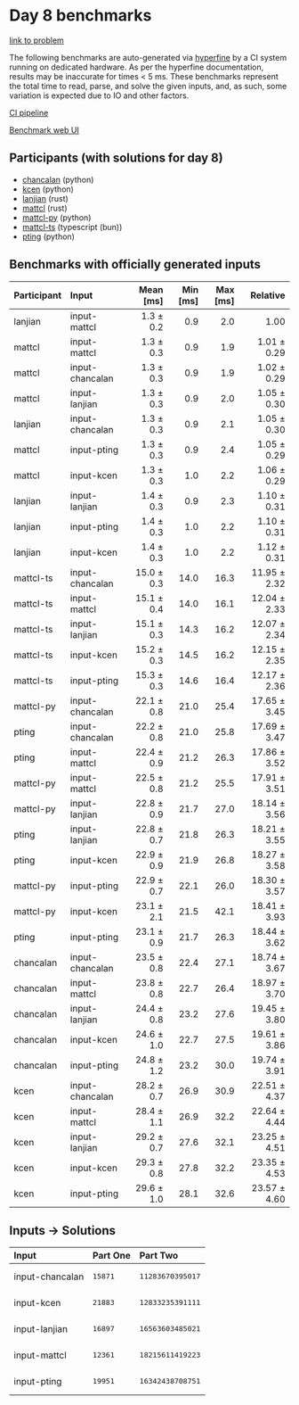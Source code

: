 # Day 8 benchmarks

[link to problem](https://adventofcode.com/2023/day/8)

The following benchmarks are auto-generated via
[hyperfine](https://github.com/sharkdp/hyperfine) by a CI system running on
dedicated hardware. As per the hyperfine documentation, results may be
inaccurate for times < 5 ms. These benchmarks represent the total time to read,
parse, and solve the given inputs, and, as such, some variation is expected due
to IO and other factors.

[CI pipeline](http://ci.papercode.net:8080/teams/main/pipelines/aoc2023)

[Benchmark web UI](https://aoc.ancalagon.black)


## Participants (with solutions for day 8)

- [chancalan](https://github.com/chancalan/aoc2023) (python)
- [kcen](https://github.com/kcen/aoc2023) (python)
- [lanjian](https://github.com/lanjian/aoc-2023) (rust)
- [mattcl](https://github.com/mattcl/aoc2023) (rust)
- [mattcl-py](https://github.com/mattcl/aoc2023-py) (python)
- [mattcl-ts](https://github.com/mattcl/aoc2023-js) (typescript (bun))
- [pting](https://github.com/pting/aoc2023) (python)


## Benchmarks with officially generated inputs

| Participant | Input | Mean [ms] | Min [ms] | Max [ms] | Relative |
|:---|:---|---:|---:|---:|---:|
| lanjian | input-mattcl | 1.3 ± 0.2 | 0.9 | 2.0 | 1.00 |
| mattcl | input-mattcl | 1.3 ± 0.3 | 0.9 | 1.9 | 1.01 ± 0.29 |
| mattcl | input-chancalan | 1.3 ± 0.3 | 0.9 | 1.9 | 1.02 ± 0.29 |
| mattcl | input-lanjian | 1.3 ± 0.3 | 0.9 | 2.0 | 1.05 ± 0.30 |
| lanjian | input-chancalan | 1.3 ± 0.3 | 0.9 | 2.1 | 1.05 ± 0.30 |
| mattcl | input-pting | 1.3 ± 0.3 | 0.9 | 2.4 | 1.05 ± 0.29 |
| mattcl | input-kcen | 1.3 ± 0.3 | 1.0 | 2.2 | 1.06 ± 0.29 |
| lanjian | input-lanjian | 1.4 ± 0.3 | 0.9 | 2.3 | 1.10 ± 0.31 |
| lanjian | input-pting | 1.4 ± 0.3 | 1.0 | 2.2 | 1.10 ± 0.31 |
| lanjian | input-kcen | 1.4 ± 0.3 | 1.0 | 2.2 | 1.12 ± 0.31 |
| mattcl-ts | input-chancalan | 15.0 ± 0.3 | 14.0 | 16.3 | 11.95 ± 2.32 |
| mattcl-ts | input-mattcl | 15.1 ± 0.4 | 14.0 | 16.1 | 12.04 ± 2.33 |
| mattcl-ts | input-lanjian | 15.1 ± 0.3 | 14.3 | 16.2 | 12.07 ± 2.34 |
| mattcl-ts | input-kcen | 15.2 ± 0.3 | 14.5 | 16.2 | 12.15 ± 2.35 |
| mattcl-ts | input-pting | 15.3 ± 0.3 | 14.6 | 16.4 | 12.17 ± 2.36 |
| mattcl-py | input-chancalan | 22.1 ± 0.8 | 21.0 | 25.4 | 17.65 ± 3.45 |
| pting | input-chancalan | 22.2 ± 0.8 | 21.0 | 25.8 | 17.69 ± 3.47 |
| pting | input-mattcl | 22.4 ± 0.9 | 21.2 | 26.3 | 17.86 ± 3.52 |
| mattcl-py | input-mattcl | 22.5 ± 0.8 | 21.2 | 25.5 | 17.91 ± 3.51 |
| mattcl-py | input-lanjian | 22.8 ± 0.9 | 21.7 | 27.0 | 18.14 ± 3.56 |
| pting | input-lanjian | 22.8 ± 0.7 | 21.8 | 26.3 | 18.21 ± 3.55 |
| pting | input-kcen | 22.9 ± 0.9 | 21.9 | 26.8 | 18.27 ± 3.58 |
| mattcl-py | input-pting | 22.9 ± 0.7 | 22.1 | 26.0 | 18.30 ± 3.57 |
| mattcl-py | input-kcen | 23.1 ± 2.1 | 21.5 | 42.1 | 18.41 ± 3.93 |
| pting | input-pting | 23.1 ± 0.9 | 21.7 | 26.3 | 18.44 ± 3.62 |
| chancalan | input-chancalan | 23.5 ± 0.8 | 22.4 | 27.1 | 18.74 ± 3.67 |
| chancalan | input-mattcl | 23.8 ± 0.8 | 22.7 | 26.4 | 18.97 ± 3.70 |
| chancalan | input-lanjian | 24.4 ± 0.8 | 23.2 | 27.6 | 19.45 ± 3.80 |
| chancalan | input-kcen | 24.6 ± 1.0 | 22.7 | 27.5 | 19.61 ± 3.86 |
| chancalan | input-pting | 24.8 ± 1.2 | 23.2 | 30.0 | 19.74 ± 3.91 |
| kcen | input-chancalan | 28.2 ± 0.7 | 26.9 | 30.9 | 22.51 ± 4.37 |
| kcen | input-mattcl | 28.4 ± 1.1 | 26.9 | 32.2 | 22.64 ± 4.44 |
| kcen | input-lanjian | 29.2 ± 0.7 | 27.6 | 32.1 | 23.25 ± 4.51 |
| kcen | input-kcen | 29.3 ± 0.8 | 27.8 | 32.2 | 23.35 ± 4.53 |
| kcen | input-pting | 29.6 ± 1.0 | 28.1 | 32.6 | 23.57 ± 4.60 |


## Inputs -> Solutions

| Input | Part One | Part Two |
|:---|:---|:---|
|input-chancalan|<pre>15871</pre>|<pre>11283670395017</pre>|
|input-kcen|<pre>21883</pre>|<pre>12833235391111</pre>|
|input-lanjian|<pre>16897</pre>|<pre>16563603485021</pre>|
|input-mattcl|<pre>12361</pre>|<pre>18215611419223</pre>|
|input-pting|<pre>19951</pre>|<pre>16342438708751</pre>|
